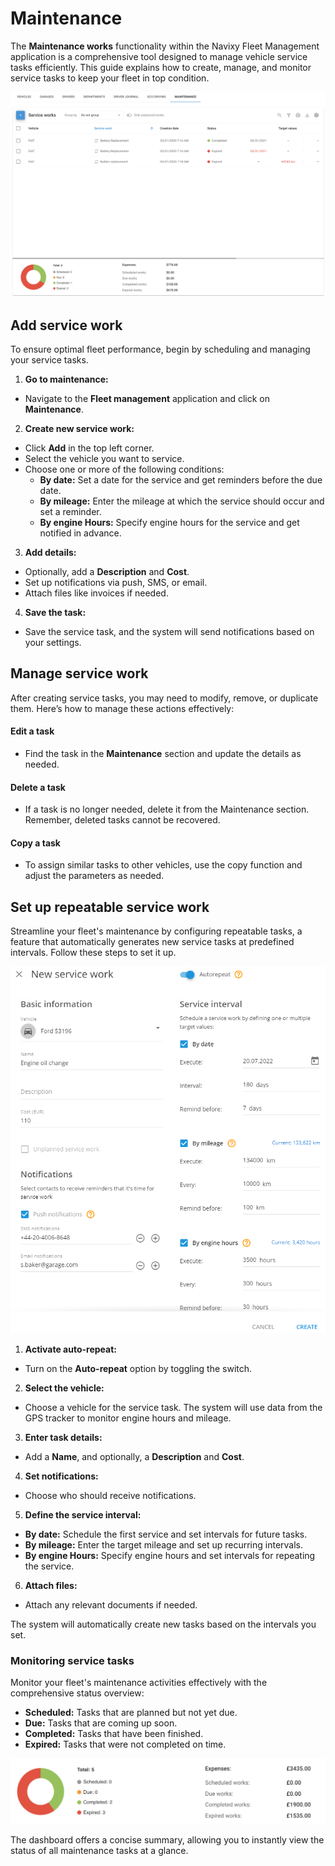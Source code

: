# Maintenance

The **Maintenance works** functionality within the Navixy Fleet Management application is a comprehensive tool designed to manage vehicle service tasks efficiently. This guide explains how to create, manage, and monitor service tasks to keep your fleet in top condition.

![image-20240814-185130.png](../attachments/image-20240814-185130.png)

## Add service work

To ensure optimal fleet performance, begin by scheduling and managing your service tasks.

1. **Go to maintenance:**

* Navigate to the **Fleet management** application and click on **Maintenance**.

2. **Create new service work:**

* Click **Add** in the top left corner.
* Select the vehicle you want to service.
* Choose one or more of the following conditions:
  * **By date:** Set a date for the service and get reminders before the due date.
  * **By mileage:** Enter the mileage at which the service should occur and set a reminder.
  * **By engine Hours:** Specify engine hours for the service and get notified in advance.

3. **Add details:**

* Optionally, add a **Description** and **Cost**.
* Set up notifications via push, SMS, or email.
* Attach files like invoices if needed.

4. **Save the task:**

* Save the service task, and the system will send notifications based on your settings.

## Manage service work

After creating service tasks, you may need to modify, remove, or duplicate them. Here’s how to manage these actions effectively:

#### Edit a task

* Find the task in the **Maintenance** section and update the details as needed.

#### Delete a task

* If a task is no longer needed, delete it from the Maintenance section. Remember, deleted tasks cannot be recovered.

#### Copy a task

* To assign similar tasks to other vehicles, use the copy function and adjust the parameters as needed.

## Set up repeatable service work

Streamline your fleet's maintenance by configuring repeatable tasks, a feature that automatically generates new service tasks at predefined intervals. Follow these steps to set it up.

![image-20240814-190748.png](../attachments/image-20240814-190748.png)

1. **Activate auto-repeat:**

* Turn on the **Auto-repeat** option by toggling the switch.

2. **Select the vehicle:**

* Choose a vehicle for the service task. The system will use data from the GPS tracker to monitor engine hours and mileage.

3. **Enter task details:**

* Add a **Name**, and optionally, a **Description** and **Cost**.

4. **Set notifications:**

* Choose who should receive notifications.

5. **Define the service interval:**

* **By date:** Schedule the first service and set intervals for future tasks.
* **By mileage:** Enter the target mileage and set up recurring intervals.
* **By engine Hours:** Specify engine hours and set intervals for repeating the service.

6. **Attach files:**

* Attach any relevant documents if needed.

The system will automatically create new tasks based on the intervals you set.

### Monitoring service tasks

Monitor your fleet's maintenance activities effectively with the comprehensive status overview:

* **Scheduled:** Tasks that are planned but not yet due.
* **Due:** Tasks that are coming up soon.
* **Completed:** Tasks that have been finished.
* **Expired:** Tasks that were not completed on time.

![image-20240814-191110.png](../attachments/image-20240814-191110.png)

The dashboard offers a concise summary, allowing you to instantly view the status of all maintenance tasks at a glance.
